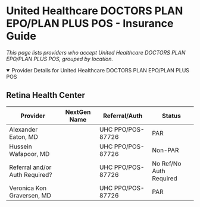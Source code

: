 # United Healthcare DOCTORS PLAN EPO/PLAN PLUS POS - Insurance Guide

*This page lists providers who accept United Healthcare DOCTORS PLAN EPO/PLAN PLUS POS, grouped by location.*

<details open><summary>Provider Details for United Healthcare DOCTORS PLAN EPO/PLAN PLUS POS</summary>

## Retina Health Center

| Provider | NextGen Name | Referral/Auth | Status |
|----------|-------------|--------------|--------|
| Alexander Eaton, MD |  | UHC PPO/POS-87726 | PAR |
| Hussein Wafapoor, MD |  | UHC PPO/POS-87726 | Non-PAR |
| Referral and/or Auth Required? |  | UHC PPO/POS-87726 | No Ref/No Auth Required |
| Veronica Kon Graversen, MD |  | UHC PPO/POS-87726 | PAR |

</details>

